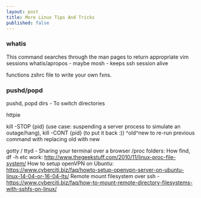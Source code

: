 ```yaml
---
layout: post
title: More Linux Tips And Tricks
published: false
---
```


### whatis
This command searches through the man pages to return appropriate
vim sessions
whatis/apropos - maybe
mosh - keeps ssh session alive



functions zshrc file to write your own fxns.


### pushd/popd   

pushd, popd dirs - To switch directories

httpie

kill -STOP {pid} (use case: suspending a server process to simulate an outage/hang), kill -CONT {pid} (to put it back :))
^old^new to re-run previous command with replacing old with new

gotty / ttyd - Sharing your terminal over a browser
/proc folders: How find, df -h etc work: http://www.thegeekstuff.com/2010/11/linux-proc-file-system/
How to setup openVPN on Ubuntu: https://www.cyberciti.biz/faq/howto-setup-openvpn-server-on-ubuntu-linux-14-04-or-16-04-lts/
Remote mount filesystem over ssh - https://www.cyberciti.biz/faq/how-to-mount-remote-directory-filesystems-with-sshfs-on-linux/
